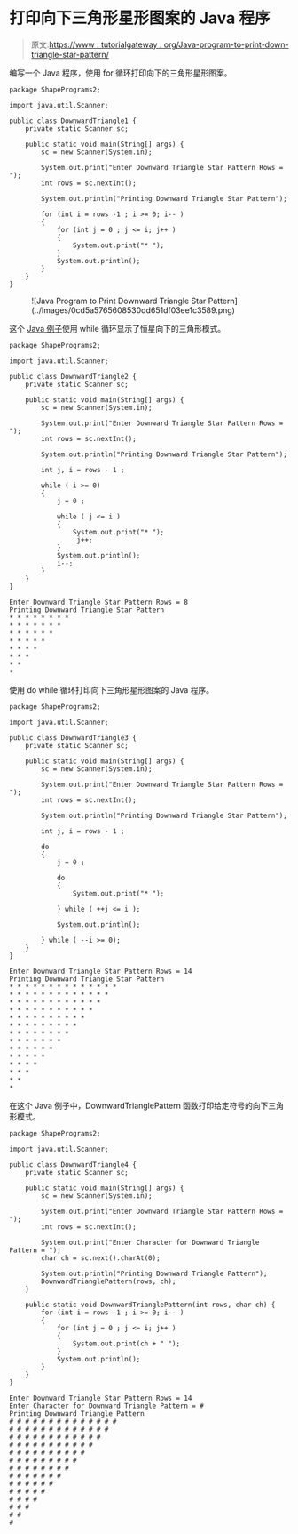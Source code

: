 # 打印向下三角形星形图案的 Java 程序

> 原文:[https://www . tutorialgateway . org/Java-program-to-print-down-triangle-star-pattern/](https://www.tutorialgateway.org/java-program-to-print-downward-triangle-star-pattern/)

编写一个 Java 程序，使用 for 循环打印向下的三角形星形图案。

```
package ShapePrograms2;

import java.util.Scanner;

public class DownwardTriangle1 {
	private static Scanner sc;

	public static void main(String[] args) {
		sc = new Scanner(System.in);

		System.out.print("Enter Downward Triangle Star Pattern Rows = ");
		int rows = sc.nextInt();

		System.out.println("Printing Downward Triangle Star Pattern");

		for (int i = rows -1 ; i >= 0; i-- ) 
		{
			for (int j = 0 ; j <= i; j++ ) 
			{
				System.out.print("* ");
			}
			System.out.println();
		}
	}
}
```

<figure class="wp-block-image size-large">![Java Program to Print Downward Triangle Star Pattern](../Images/0cd5a5765608530dd651df03ee1c3589.png)</figure>

这个 [Java 例子](https://www.tutorialgateway.org/learn-java-programs/)使用 while 循环显示了恒星向下的三角形模式。

```
package ShapePrograms2;

import java.util.Scanner;

public class DownwardTriangle2 {
	private static Scanner sc;

	public static void main(String[] args) {
		sc = new Scanner(System.in);

		System.out.print("Enter Downward Triangle Star Pattern Rows = ");
		int rows = sc.nextInt();

		System.out.println("Printing Downward Triangle Star Pattern");

		int j, i = rows - 1 ;

		while ( i >= 0) 
		{
			j = 0 ;

			while ( j <= i ) 
			{
				System.out.print("* ");
				 j++;
			}
			System.out.println();
			i--;
		}
	}
}
```

```
Enter Downward Triangle Star Pattern Rows = 8
Printing Downward Triangle Star Pattern
* * * * * * * * 
* * * * * * * 
* * * * * * 
* * * * * 
* * * * 
* * * 
* * 
* 
```

使用 do while 循环打印向下三角形星形图案的 Java 程序。

```
package ShapePrograms2;

import java.util.Scanner;

public class DownwardTriangle3 {
	private static Scanner sc;

	public static void main(String[] args) {
		sc = new Scanner(System.in);

		System.out.print("Enter Downward Triangle Star Pattern Rows = ");
		int rows = sc.nextInt();

		System.out.println("Printing Downward Triangle Star Pattern");

		int j, i = rows - 1 ;

		do
		{
			j = 0 ;

			do
			{
				System.out.print("* ");

			} while ( ++j <= i );

			System.out.println();

		} while ( --i >= 0);
	}
}
```

```
Enter Downward Triangle Star Pattern Rows = 14
Printing Downward Triangle Star Pattern
* * * * * * * * * * * * * * 
* * * * * * * * * * * * * 
* * * * * * * * * * * * 
* * * * * * * * * * * 
* * * * * * * * * * 
* * * * * * * * * 
* * * * * * * * 
* * * * * * * 
* * * * * * 
* * * * * 
* * * * 
* * * 
* * 
*
```

在这个 Java 例子中，DownwardTrianglePattern 函数打印给定符号的向下三角形模式。

```
package ShapePrograms2;

import java.util.Scanner;

public class DownwardTriangle4 {
	private static Scanner sc;

	public static void main(String[] args) {
		sc = new Scanner(System.in);

		System.out.print("Enter Downward Triangle Star Pattern Rows = ");
		int rows = sc.nextInt();

		System.out.print("Enter Character for Downward Triangle Pattern = ");
		char ch = sc.next().charAt(0);

		System.out.println("Printing Downward Triangle Pattern");
		DownwardTrianglePattern(rows, ch);
	}

	public static void DownwardTrianglePattern(int rows, char ch) {
		for (int i = rows -1 ; i >= 0; i-- ) 
		{
			for (int j = 0 ; j <= i; j++ ) 
			{
				System.out.print(ch + " ");
			}
			System.out.println();
		}
	}
}
```

```
Enter Downward Triangle Star Pattern Rows = 14
Enter Character for Downward Triangle Pattern = #
Printing Downward Triangle Pattern
# # # # # # # # # # # # # # 
# # # # # # # # # # # # # 
# # # # # # # # # # # # 
# # # # # # # # # # # 
# # # # # # # # # # 
# # # # # # # # # 
# # # # # # # # 
# # # # # # # 
# # # # # # 
# # # # # 
# # # # 
# # # 
# # 
# 
```